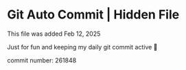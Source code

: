 # Git Auto Commit | Hidden File

This file was added Feb 12, 2025

Just for fun and keeping my daily git commit active 🤪

commit number: 261848
